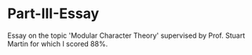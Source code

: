 # Part-III-Essay

Essay on the topic 'Modular Character Theory' supervised by Prof. Stuart Martin for which I scored 88%.
